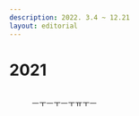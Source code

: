 ```yaml
---
description: 2022. 3.4 ~ 12.21
layout: editorial
---
```


# 2021

<figure><img src="../../.gitbook/assets/C1.png" alt=""><figcaption><p>ㅡㅜㅡㅜㅡㅜㅠㅜㅡ</p></figcaption></figure>
